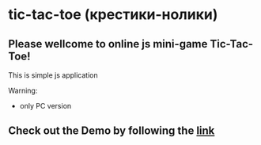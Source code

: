 # tic-tac-toe (крестики-нолики)


Please wellcome to online js mini-game Tic-Tac-Toe!
------------------------------------------------------------------------------------

This is simple js application

Warning:
- only PC version

Check out the Demo by following the [link](https://hustle2live.github.io/tic-tac-toe/)
------------------------------------------------------------------------------------
